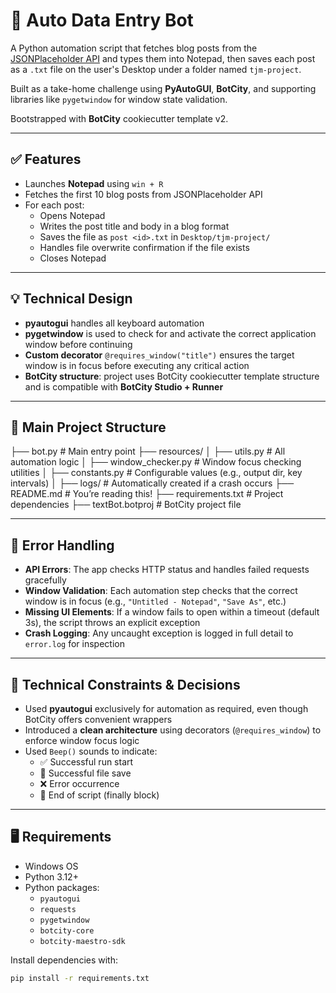 # 📝 Auto Data Entry Bot

A Python automation script that fetches blog posts from the [JSONPlaceholder API](https://jsonplaceholder.typicode.com/guide/) and types them into Notepad, then saves each post as a `.txt` file on the user's Desktop under a folder named `tjm-project`.

Built as a take-home challenge using **PyAutoGUI**, **BotCity**, and supporting libraries like `pygetwindow` for window state validation.

Bootstrapped with **BotCity** cookiecutter template v2.

---

## ✅ Features

- Launches **Notepad** using `win + R`
- Fetches the first 10 blog posts from JSONPlaceholder API
- For each post:
  - Opens Notepad
  - Writes the post title and body in a blog format
  - Saves the file as `post <id>.txt` in `Desktop/tjm-project/`
  - Handles file overwrite confirmation if the file exists
  - Closes Notepad

---

## 💡 Technical Design

- **pyautogui** handles all keyboard automation
- **pygetwindow** is used to check for and activate the correct application window before continuing
- **Custom decorator** `@requires_window("title")` ensures the target window is in focus before executing any critical action
- **BotCity structure**: project uses BotCity cookiecutter template structure and is compatible with **BotCity Studio + Runner**

---

## 📁 Main Project Structure

├── bot.py                     # Main entry point
├── resources/
│   ├── utils.py               # All automation logic
│   ├── window_checker.py      # Window focus checking utilities
│   ├── constants.py           # Configurable values (e.g., output dir, key intervals)
│   ├── logs/                  # Automatically created if a crash occurs
├── README.md                  # You’re reading this!
├── requirements.txt           # Project dependencies
├── textBot.botproj            # BotCity project file

---

## 🧪 Error Handling

- **API Errors**: The app checks HTTP status and handles failed requests gracefully
- **Window Validation**: Each automation step checks that the correct window is in focus (e.g., `"Untitled - Notepad"`, `"Save As"`, etc.)
- **Missing UI Elements**: If a window fails to open within a timeout (default 3s), the script throws an explicit exception
- **Crash Logging**: Any uncaught exception is logged in full detail to `error.log` for inspection

---

## 🧱 Technical Constraints & Decisions

- Used **pyautogui** exclusively for automation as required, even though BotCity offers convenient wrappers
- Introduced a **clean architecture** using decorators (`@requires_window`) to enforce window focus logic
- Used `Beep()` sounds to indicate:
  - ✅ Successful run start
  - 📝 Successful file save
  - ❌ Error occurrence
  - 🧼 End of script (finally block)

---

## 🖥️ Requirements

- Windows OS
- Python 3.12+
- Python packages:
  - `pyautogui`
  - `requests`
  - `pygetwindow`
  - `botcity-core`
  - `botcity-maestro-sdk`

Install dependencies with:

```bash
pip install -r requirements.txt